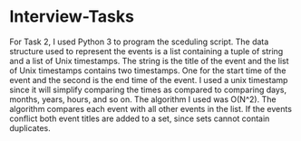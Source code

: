 # Interview-Tasks

For Task 2, I used Python 3 to program the sceduling script. The data structure used to represent the events is a list containing a tuple of string and a list of Unix timestamps. The string is the title of the event and the list of Unix timestamps contains two timestamps. One for the start time of the event and the second is the end time of the event. I used a unix timestamp since it will simplify comparing the times as compared to comparing days, months, years, hours, and so on. The algorithm I used was O(N^2). The algorithm compares each event with all other events in the list. If the events conflict both event titles are added to a set, since sets cannot contain duplicates.
